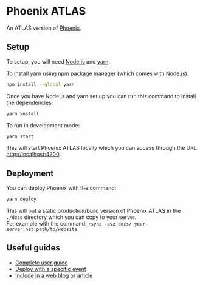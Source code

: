 # Phoenix ATLAS

An ATLAS version of [Phoenix](https://github.com/hsf/phoenix).

## Setup

To setup, you will need [Node.js](https://nodejs.org/en/download/) and [yarn](https://classic.yarnpkg.com/en/docs/install/).

To install yarn using npm package manager (which comes with Node.js).

```sh
npm install --global yarn
```

Once you have Node.js and yarn set up you can run this command to install the dependencies:

```sh
yarn install
```

To run in development mode:

```sh
yarn start
```

This will start Phoenix ATLAS locally which you can access through the URL [http://localhost:4200](http://localhost:4200).

## Deployment

You can deploy Phoenix with the command:

```sh
yarn deploy
```

This will put a static production/build version of Phoenix ATLAS in the `./docs` directory which you can copy to your server.\
For example with the command: `rsync -avz docs/ your-server.net:path/to/website`

## Useful guides

* [Complete user guide](https://github.com/HSF/phoenix/blob/master/guides/users.md)
* [Deploy with a specific event](./guides/deploy-specific-event.md)
* [Include in a web blog or article](./guides/phoenix-iframe.md)
